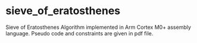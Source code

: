 # sieve_of_eratosthenes
Sieve of Eratosthenes Algorithm implemented in Arm Cortex M0+ assembly language.
Pseudo code and constraints are given in pdf file.
